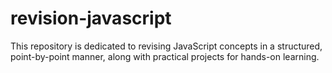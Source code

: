# revision-javascript
This repository is dedicated to revising JavaScript concepts in a structured, point-by-point manner, along with practical projects for hands-on learning.
